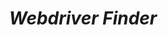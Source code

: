 <h1 align="center"><i>Webdriver Finder</i></h1>

<p align="center">
<a href="https://asciinema.org/a/QRXAevCKtrZ4SKek4nBcIhcIS">
</a>
</p>

